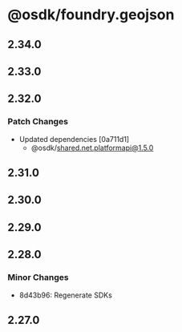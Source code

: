 # @osdk/foundry.geojson

## 2.34.0

## 2.33.0

## 2.32.0

### Patch Changes

- Updated dependencies [0a711d1]
  - @osdk/shared.net.platformapi@1.5.0

## 2.31.0

## 2.30.0

## 2.29.0

## 2.28.0

### Minor Changes

- 8d43b96: Regenerate SDKs

## 2.27.0
